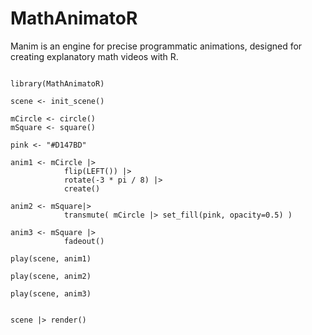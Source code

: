 # MathAnimatoR
Manim is an engine for precise programmatic animations, designed for creating explanatory math videos with R.



```{r}

library(MathAnimatoR)

scene <- init_scene()

mCircle <- circle()
mSquare <- square()

pink <- "#D147BD"

anim1 <- mCircle |>
            flip(LEFT()) |>
            rotate(-3 * pi / 8) |>
            create()

anim2 <- mSquare|>
            transmute( mCircle |> set_fill(pink, opacity=0.5) )

anim3 <- mSquare |>
            fadeout()

play(scene, anim1)

play(scene, anim2)

play(scene, anim3)


scene |> render()






```
